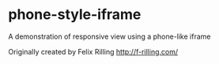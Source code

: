 # phone-style-iframe

A demonstration of responsive view using a phone-like iframe

Originally created by Felix Rilling
http://f-rilling.com/

